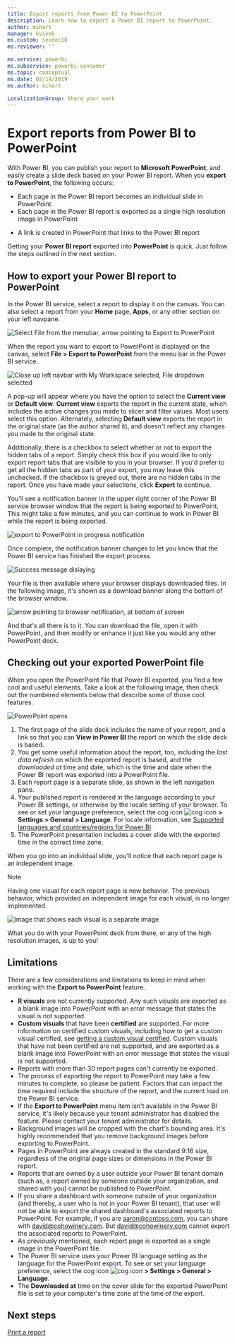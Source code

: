 ```yaml
---
title: Export reports from Power BI to PowerPoint
description: Learn how to export a Power BI report to PowerPoint.
author: mihart
manager: kvivek
ms.custom: seodec18
ms.reviewer: ''

ms.service: powerbi
ms.subservice: powerbi-consumer
ms.topic: conceptual
ms.date: 02/14/2019
ms.author: mihart

LocalizationGroup: Share your work
---
```

# Export reports from Power BI to PowerPoint
With Power BI, you can publish your report to **Microsoft PowerPoint**, and easily create a slide deck based on your Power BI report. When you **export to PowerPoint**, the following occurs:

* Each page in the Power BI report becomes an individual slide in PowerPoint
* Each page in the Power BI report is exported as a single high resolution image in PowerPoint
<!-- * The filters and slicers settings that you added to the report are preserved. -->
* A link is created in PowerPoint that links to the Power BI report 

Getting your **Power BI report** exported into **PowerPoint** is quick. Just follow the steps outlined in the next section.

## How to export your Power BI report to PowerPoint
In the Power BI service, select a report to display it on the canvas. You can also select a report from your **Home** page, **Apps**, or any other section on your left navpane.

![Select File from the menubar, arrow pointing to Export to PowerPoint](media/end-user-powerpoint/power-bi-publish.png)

When the report you want to export to PowerPoint is displayed on the canvas, select **File > Export to PowerPoint** from the menu bar in the Power BI service.

![Close up left navbar with My Workspace selected, File dropdown selected](media/end-user-powerpoint/powerbi_to_powerpoint_1.png)
   
A pop-up will appear where you have the option to select the **Current view** or **Default view**.  **Current view** exports the report in the current state, which includes the active changes you made to slicer and filter values.  Most users select this option.  Alternately, selecting **Default view** exports the report in the original state (as the author shared it), and doesn't reflect any changes you made to the original state.
    
Additionally, there is a checkbox to select whether or not to export the hidden tabs of a report.  Simply check this box if you would like to only export report tabs that are visibile to you in your browser.  If you'd prefer to get all the hidden tabs as part of your export, you may leave this unchecked.  If the checkbox is greyed out, there are no hidden tabs in the report.  Once you have made your selections, click **Export** to continue.

You'll see a notification banner in the upper right corner of the Power BI service browser window that the report is being exported to PowerPoint. This might take a few minutes, and you can continue to work in Power BI while the report is being exported.

![export to PowerPoint in progress notification](media/end-user-powerpoint/powerbi_to_powerpoint_2.png)

Once complete, the notification banner changes to let you know that the Power BI service has finished the export process.

![Success message dislaying](media/end-user-powerpoint/powerbi_to_powerpoint_3.png)

Your file is then available where your browser displays downloaded files. In the following image, it's shown as a download banner along the bottom of the browser window.

![arrow pointing to browser notification, at bottom of screen](media/end-user-powerpoint/powerbi_to_powerpoint_4.png)

And that's all there is to it. You can download the file, open it with PowerPoint, and then modify or enhance it just like you would any other PowerPoint deck.

## Checking out your exported PowerPoint file
When you open the PowerPoint file that Power BI exported, you find a few cool and useful elements. Take a look at the following image, then check out the numbered elements below that describe some of those cool features.

![PowerPoint opens](media/end-user-powerpoint/powerbi_to_powerpoint_5.png)

1. The first page of the slide deck includes the name of your report, and a link so that you can **View in Power BI** the report on which the slide deck is based.
2. You get some useful information about the report, too, including the *last data refresh* on which the exported report is based, and the *downloaded at* time and date, which is the time and date when the Power BI report was exported into a PowerPoint file.
3. Each report page is a separate slide, as shown in the left navigation pane. 
4. Your published report is rendered in the language according to your Power BI settings, or otherwise by the locale setting of your browser. To see or set your language preference, select the cog icon ![cog icon](media/end-user-powerpoint/power-bi-settings-icon.png) **> Settings > General > Language**. For locale information, see [Supported languages and countries/regions for Power BI](../supported-languages-countries-regions.md).
5. The PowerPoint presentation includes a cover slide with the exported time in the correct time zone.

When you go into an individual slide, you'll notice that each report page is an independent image.

>[!NOTE]
> Having one visual for each report page is new behavior. The previous behavior, which provided an independent image for each visual, is no longer implemented. 
 

![Image that shows each visual is a separate image](media/end-user-powerpoint/powerbi_to_powerpoint_6.png)

What you do with your PowerPoint deck from there, or any of the high resolution images, is up to you!

## Limitations
There are a few considerations and limitations to keep in mind when working with the **Export to PowerPoint** feature.

* **R visuals** are not currently supported. Any such visuals are exported as a blank image into PowerPoint with an error message that states the visual is not supported.
* **Custom visuals** that have been **certified** are supported. For more information on certified custom visuals, including how to get a custom visual certified, see [getting a custom visual certified](../power-bi-custom-visuals-certified.md). Custom visuals that have not been certified are not supported, and are exported as a blank image into PowerPoint with an error message that states the visual is not supported.
* Reports with more than 30 report pages can't currently be exported.
* The process of exporting the report to PowerPoint may take a few minutes to complete, so please be patient. Factors that can impact the time required include the structure of the report, and the current load on the Power BI service.
* If the **Export to PowerPoint** menu item isn't available in the Power BI service, it's likely because your tenant administrator has disabled the feature. Please contact your tenant administrator for details.
* Background images will be cropped with the chart's bounding area. It's highly recommended that you remove background images before exporting to PowerPoint.
* Pages in PowerPoint are always created in the standard 9:16 size, regardless of the original page sizes or dimensions in the Power BI report.
* Reports that are owned by a user outside your Power BI tenant domain (such as, a report owned by someone outside your organization, and shared with you) cannot be published to PowerPoint.
* If you share a dashboard with someone outside of your organization (and thereby, a user who is not in your Power BI tenant), that user will not be able to export the shared dashboard's associated reports to PowerPoint. For example, if you are aaron@contoso.com, you can share with david@cohowinery.com. But david@cohowinery.com cannot export the associated reports to PowerPoint.
* As previously mentioned, each report page is exported as a single image in the PowerPoint file.
* The Power BI service uses your Power BI language setting as the language for the PowerPoint export. To see or set your language preference, select the cog icon ![cog icon](media/end-user-powerpoint/power-bi-settings-icon.png) **> Settings > General > Language**.
* The **Downloaded at** time on the cover slide for the exported PowerPoint file is set to your computer's time zone at the time of the export.

## Next steps
[Print a report](end-user-print.md)
